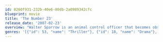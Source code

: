 ```yaml
---
id: 8260f931-232b-40e6-80db-2a0989342cfc
blueprint: movie
title: 'The Number 23'
release_date: '2007-02-23'
overview: "Walter Sparrow is an animal control officer that becomes obsessed with a mysterious book that seems to be based on his own life. As soon as he opens the book, he notices strange parallels between what he reads and what he's experienced. But now he's worried that a fictional murder might materialize."
genres: '[{"id": 53, "name": "Thriller"}, {"id": 18, "name": "Drama"}, {"id": 9648, "name": "Mystery"}]'
---
```

